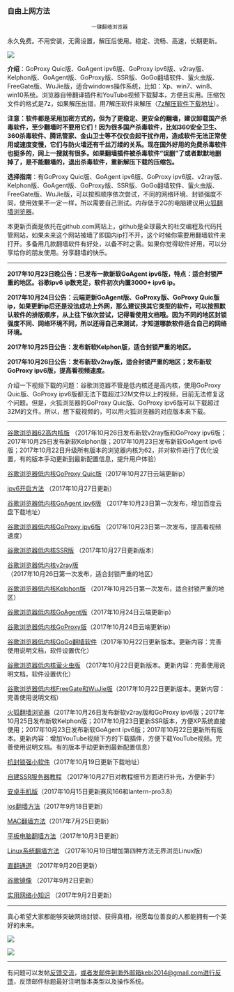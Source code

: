 ### ************************自由上网方法************************

                               一键翻墙浏览器


永久免费。不用安装，无需设置，解压后使用。稳定、流畅、高速，长期更新。

![](https://raw.githubusercontent.com/Alvin9999/pac2/master/%E5%9B%BE%E6%A0%87.PNG)


**介绍**：GoProxy Quic版、GoAgent ipv6版、GoProxy ipv6版、v2ray版、Kelphon版、GoAgent版、GoProxy版、SSR版、GoGo翻墙软件、萤火虫版、FreeGate版、WuJie版，适合windows操作系统，比如：Xp、win7、win8、win10系统。浏览器自带翻译插件和YouTube视频下载脚本，方便且实用。压缩包文件的格式是7z，如果解压出错，用7解压软件来解压（[7z解压软件下载地址](https://sparanoid.com/lab/7z/)）。

**注意：软件都是采用加密方式的，但为了更稳定、更安全的翻墙，建议卸载国产杀毒软件，至少翻墙时不要用它们！因为很多国产杀毒软件，比如360安全卫生、360杀毒软件、腾讯管家、金山卫士等不仅仅会起干扰作用，造成软件无法正常使用或速度变慢，它们与防火墙还有千丝万缕的关系。现在国外好用的免费杀毒软件也挺多的，网上一搜就有很多。如果翻墙插件被杀毒软件“误删”了或者默默地删掉了，是不能翻墙的，退出杀毒软件，重新解压下载的压缩包。**

**选择指南**：有GoProxy Quic版、GoAgent ipv6版、GoProxy ipv6版、v2ray版、Kelphon版、GoAgent版、GoProxy版、SSR版、GoGo翻墙软件、萤火虫版、FreeGate版、WuJie版，可以按照顺序依次尝试，不同的网络环境、封锁强度不同，使用效果不一定一样，所以需要自己测试。内存低于2G的电脑建议用[火狐翻墙浏览器](https://github.com/Alvin9999/new-pac/wiki/%E7%81%AB%E7%8B%90%E7%BF%BB%E5%A2%99%E6%B5%8F%E8%A7%88%E5%99%A8)。

本更新页面是依托在github.com网站上，github是全球最大的社交编程及代码托管网站，如果未来这个网站被墙了即国内ip打不开，这个时候你需要用翻墙软件来打开。多备用几款翻墙软件有好处，以备不时之需。如果你觉得软件好用，可以分享给你的朋友使用。分享翻墙的快乐。

***

**2017年10月23日晚公告：已发布一款新软GoAgent ipv6版，特点：适合封锁严重的地区。谷歌ipv6 ip数充足，软件初次内置3000+ ipv6 ip。**

**2017年10月24日公告：云端更新GoAgent版、GoProxy版、GoProxy Quic版ip，如果更新ip后还是没法成功上外网，那么建议换其它类型的软件，可以按照默认软件的排版顺序，从上往下依次尝试，记得看使用文档哦。因为不同的地区封锁强度不同、网络环境不同，所以还得自己来测试，才知道哪款软件适合自己的网络环境。**

**2017年10月25日公告：发布新软Kelphon版，适合封锁严重的地区。**

**2017年10月26日公告：发布新软v2ray版，适合封锁严重的地区；发布新软GoProxy ipv6版，提高看视频速度。**

介绍一下视频下载的问题：谷歌浏览器不管是低内核还是高内核，使用GoProxy Quic版、GoProxy ipv6版都无法下载超过32M文件以上的视频，目前无法修复这个问题。但是，火狐浏览器的GoProxy Quic版、GoProxy ipv6版可以下载超过32M的文件。所以，想下载视频的，可以用火狐浏览器的对应版本来下载。

***


[谷歌浏览器62高内核版](https://github.com/Alvin9999/new-pac/wiki/%E9%AB%98%E5%86%85%E6%A0%B8%E7%89%88) （2017年10月26日发布新软v2ray版和GoProxy ipv6版；2017年10月25日发布新软Kelphon版；2017年10月23日发布新软GoAgent ipv6版；2017年10月22日升级所有版本的浏览器内核为62，并对软件进行了优化设置，有的版本手动更新到最新配置信息，提升用户体验）

[谷歌浏览器低内核GoProxy Quic版](https://github.com/Alvin9999/new-pac/wiki/GoProxy-Quic%E7%89%88)（2017年10月27日云端更新ip）

[ipv6开启方法](https://github.com/Alvin9999/new-pac/wiki/ipv6%E5%BC%80%E5%90%AF%E6%96%B9%E6%B3%95) （2017年10月27日更新）

[谷歌浏览器低内核GoAgent ipv6版](https://github.com/Alvin9999/new-pac/wiki/GoAgent-ipv6%E7%89%88) （2017年10月23日第一次发布，增加百度云盘下载地址）

[谷歌浏览器低内核GoProxy ipv6版](https://github.com/Alvin9999/new-pac/wiki/GoProxy-ipv6%E7%89%88) （2017年10月23日第一次发布，提高看视频速度）

[谷歌浏览器低内核SSR版](https://github.com/Alvin9999/new-pac/wiki/SSR%E7%89%88) （2017年10月27日更新版本）

[谷歌浏览器低内核v2ray版](https://github.com/Alvin9999/new-pac/wiki/v2ray%E7%89%88) （2017年10月26日第一次发布，适合封锁严重的地区）

[谷歌浏览器低内核Kelphon版](https://github.com/Alvin9999/new-pac/wiki/Kelphon%E7%89%88) （2017年10月25日第一次发布，适合封锁严重的地区）

[谷歌浏览器低内核GoAgent版](https://github.com/Alvin9999/new-pac/wiki/GoAgent%E7%89%88)（2017年10月24日云端更新ip）

[谷歌浏览器低内核GoProxy版](https://github.com/Alvin9999/new-pac/wiki/GoProxy%E7%89%88)（2017年10月24日云端更新ip）


[谷歌浏览器低内核GoGo翻墙软件](https://github.com/Alvin9999/new-pac/wiki/GoGo%E7%BF%BB%E5%A2%99%E8%BD%AF%E4%BB%B6)（2017年10月22日更新版本。更新内容：完善使用说明文档，软件设置优化）

[谷歌浏览器低内核萤火虫版](https://github.com/Alvin9999/new-pac/wiki/%E8%90%A4%E7%81%AB%E8%99%AB%E7%89%88) （2017年10月22日更新版本。更新内容：完善使用说明文档，软件设置优化）

[谷歌浏览器低内核FreeGate和WuJie版](https://github.com/Alvin9999/new-pac/wiki/FreeGate%E5%92%8CWuJie%E7%89%88)（2017年10月22日更新版本。更新内容：完善使用说明文档）

[火狐翻墙浏览器](https://github.com/Alvin9999/new-pac/wiki/%E7%81%AB%E7%8B%90%E7%BF%BB%E5%A2%99%E6%B5%8F%E8%A7%88%E5%99%A8)（2017年10月26日发布新软v2ray版和GoProxy ipv6版；2017年10月25日发布新软Kelphon版；2017年10月23日更新SSR版本，方便XP系统直接使用；2017年10月23日发布新软GoAgent ipv6版；2017年10月22日更新所有版本。更新内容：增加YouTube视频下方的下载插件，方便下载YouTube视频。完善使用说明文档。有的版本手动更新到最新配置信息）

[抗封锁强小软件](https://github.com/Alvin9999/new-pac/wiki/%E6%8A%97%E5%B0%81%E9%94%81%E5%BC%BA%E5%B0%8F%E8%BD%AF%E4%BB%B6)（2017年10月19日更新下载地址）

[自建SSR服务器教程](https://github.com/Alvin9999/new-pac/wiki/%E8%87%AA%E5%BB%BAss%E6%9C%8D%E5%8A%A1%E5%99%A8%E6%95%99%E7%A8%8B) （2017年10月27日对教程细节方面进行补充，方便新手）

[安卓手机版](https://github.com/Alvin9999/new-pac/wiki/%E5%AE%89%E5%8D%93%E6%89%8B%E6%9C%BA%E7%89%88)（2017年10月15日更新赛风166和lantern-pro3.8）

[ios翻墙方法](https://github.com/Alvin9999/new-pac/wiki/%E8%8B%B9%E6%9E%9C%E6%89%8B%E6%9C%BA%E7%BF%BB%E5%A2%99%E8%BD%AF%E4%BB%B6)（2017年9月18日更新）

[MAC翻墙方法](https://github.com/Alvin9999/new-pac/wiki/%E8%8B%B9%E6%9E%9C%E7%94%B5%E8%84%91MAC%E7%BF%BB%E5%A2%99%E8%BD%AF%E4%BB%B6)（2017年7月25日更新）

[平板电脑翻墙方法](https://github.com/Alvin9999/new-pac/wiki/%E5%B9%B3%E6%9D%BF%E7%94%B5%E8%84%91%E7%BF%BB%E5%A2%99%E8%BD%AF%E4%BB%B6)（2017年10月3日更新）

[Linux系统翻墙方法](https://github.com/Alvin9999/new-pac/wiki/Linux%E7%B3%BB%E7%BB%9F%E7%BF%BB%E5%A2%99%E6%96%B9%E6%B3%95) （2017年10月19日增加第四种方法无界浏览Linux版）

[直翻通道](https://github.com/Alvin9999/new-pac/wiki/%E7%9B%B4%E7%BF%BB%E9%80%9A%E9%81%93) （2017年9月20日更新）

[谷歌镜像](https://github.com/Alvin9999/new-pac/wiki/%E8%B0%B7%E6%AD%8C%E9%95%9C%E5%83%8F) （2017年9月2日更新）

[实用网络小知识](https://github.com/Alvin9999/new-pac/wiki/%E5%AE%9E%E7%94%A8%E7%BD%91%E7%BB%9C%E5%B0%8F%E7%9F%A5%E8%AF%86) （2017年9月2日更新）

***

真心希望大家都能够突破网络封锁、获得真相，祝愿每位善良的人都能拥有一个美好的未来。

![](https://raw.githubusercontent.com/Alvin9999/pac2/master/1.JPG)

![](https://raw.githubusercontent.com/Alvin9999/pac2/master/2.JPG)


***


有问题可以发帖[反馈交流](https://github.com/Alvin9999/new-pac/issues)，或者发邮件到海外邮箱kebi2014@gmail.com进行反馈，反馈邮件标题最好注明版本类型以及操作系统。